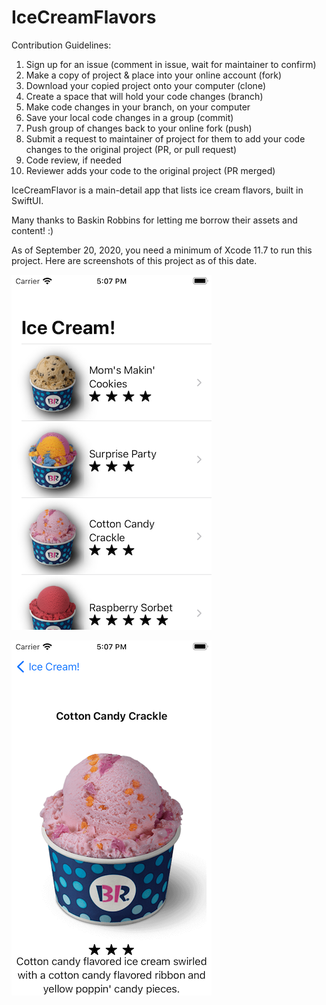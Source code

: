 # IceCreamFlavors

Contribution Guidelines:
1. Sign up for an issue (comment in issue, wait for maintainer to confirm)
2. Make a copy of project & place into your online account (fork)
3. Download your copied project onto your computer (clone)
4. Create a space that will hold your code changes (branch)
5. Make code changes in your branch, on your computer
6. Save your local code changes in a group (commit)
7. Push group of changes back to your online fork (push)
8. Submit a request to maintainer of project for them to add your code changes to the original project (PR, or pull request)
9. Code review, if needed
10. Reviewer adds your code to the original project (PR merged)

IceCreamFlavor is a main-detail app that lists ice cream flavors, built in SwiftUI.

Many thanks to Baskin Robbins for letting me borrow their assets and content! :)

As of September 20, 2020, you need a minimum of Xcode 11.7 to run this project. Here are screenshots of this project as of this date.


![Main Screen](/screenshots/MainScreen.png)

![Detail Screen](/screenshots/DetailScreen.png)
